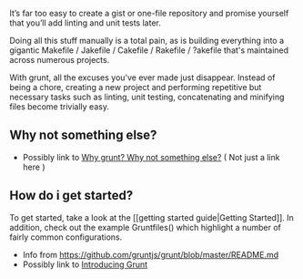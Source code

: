 It’s far too easy to create a gist or one-file repository and promise yourself that you’ll add linting and unit tests later. 

Doing all this stuff manually is a total pain, as is building everything into a gigantic Makefile / Jakefile / Cakefile / Rakefile / ?akefile that's maintained across numerous projects. 

With grunt, all the excuses you've ever made just disappear. Instead of being a chore, creating a new project and performing repetitive but necessary tasks such as linting, unit testing, concatenating and minifying files become trivially easy.

## Why not something else?
* Possibly link to [Why grunt? Why not something else?](http://benalman.com/news/2012/08/why-grunt/)
( Not just a link here )

## How do i get started?
To get started, take a look at the [[getting started guide|Getting Started]]. In addition, check out the example Gruntfiles() which highlight a number of fairly common configurations.

* Info from <https://github.com/gruntjs/grunt/blob/master/README.md>
* Possibly link to [Introducing Grunt](http://weblog.bocoup.com/introducing-grunt/)